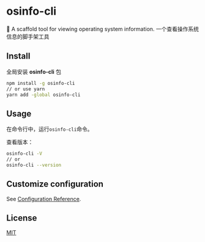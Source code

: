 # osinfo-cli
:wrench: A scaffold tool for viewing operating system information. 一个查看操作系统信息的脚手架工具

## Install

全局安装 **osinfo-cli** 包

``` bash
npm install -g osinfo-cli
// or use yarn
yarn add -global osinfo-cli
```

## Usage

在命令行中，运行<code>osinfo-cli</code>命令。

查看版本：

``` bash
osinfo-cli -V
// or
osinfo-cli --version
```

## Customize configuration
See [Configuration Reference](https://cli.vuejs.org/config/).

## License

[MIT](https://opensource.org/licenses/MIT)

